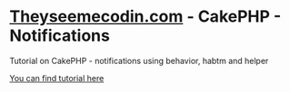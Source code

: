 [Theyseemecodin.com](http://theyseemecodin.com) - CakePHP - Notifications
=======

Tutorial on CakePHP - notifications using behavior, habtm and helper

[You can find tutorial here](http://theyseemecodin.com/2012/11/cakephp-implementing-notifications/)